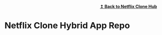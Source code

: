 <div align="right">
    <b><a href="https://github.com/web-slate/netflix-clone-hub/">↥ Back to Netflix Clone Hub</a></b>
</div>

# Netflix Clone Hybrid App Repo
